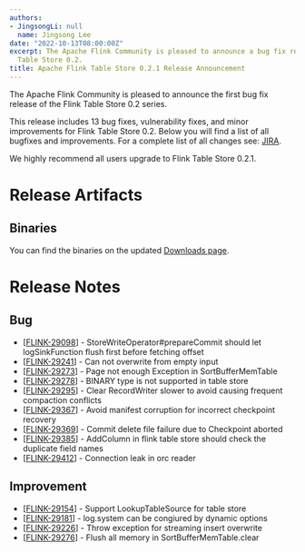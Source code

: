 ```yaml
---
authors:
- JingsongLi: null
  name: Jingsong Lee
date: "2022-10-13T08:00:00Z"
excerpt: The Apache Flink Community is pleased to announce a bug fix release for Flink
  Table Store 0.2.
title: Apache Flink Table Store 0.2.1 Release Announcement
---
```


The Apache Flink Community is pleased to announce the first bug fix release of the Flink Table Store 0.2 series.

This release includes 13 bug fixes, vulnerability fixes, and minor improvements for Flink Table Store 0.2.
Below you will find a list of all bugfixes and improvements. For a complete list of all changes see:
[JIRA](https://issues.apache.org/jira/secure/ReleaseNote.jspa?projectId=12315522&version=12352257).

We highly recommend all users upgrade to Flink Table Store 0.2.1.

# Release Artifacts

## Binaries

You can find the binaries on the updated [Downloads page](/downloads.html).

# Release Notes

<h2>        Bug
</h2>
<ul>
<li>[<a href='https://issues.apache.org/jira/browse/FLINK-29098'>FLINK-29098</a>] -         StoreWriteOperator#prepareCommit should let logSinkFunction flush first before fetching offset
</li>
<li>[<a href='https://issues.apache.org/jira/browse/FLINK-29241'>FLINK-29241</a>] -         Can not overwrite from empty input
</li>
<li>[<a href='https://issues.apache.org/jira/browse/FLINK-29273'>FLINK-29273</a>] -         Page not enough Exception in SortBufferMemTable
</li>
<li>[<a href='https://issues.apache.org/jira/browse/FLINK-29278'>FLINK-29278</a>] -         BINARY type is not supported in table store
</li>
<li>[<a href='https://issues.apache.org/jira/browse/FLINK-29295'>FLINK-29295</a>] -         Clear RecordWriter slower to avoid causing frequent compaction conflicts
</li>
<li>[<a href='https://issues.apache.org/jira/browse/FLINK-29367'>FLINK-29367</a>] -         Avoid manifest corruption for incorrect checkpoint recovery
</li>
<li>[<a href='https://issues.apache.org/jira/browse/FLINK-29369'>FLINK-29369</a>] -         Commit delete file failure due to Checkpoint aborted
</li>
<li>[<a href='https://issues.apache.org/jira/browse/FLINK-29385'>FLINK-29385</a>] -         AddColumn in flink table store should check the duplicate field names
</li>
<li>[<a href='https://issues.apache.org/jira/browse/FLINK-29412'>FLINK-29412</a>] -         Connection leak in orc reader
</li>
</ul>

<h2>        Improvement
</h2>
<ul>
<li>[<a href='https://issues.apache.org/jira/browse/FLINK-29154'>FLINK-29154</a>] -         Support LookupTableSource for table store
</li>
<li>[<a href='https://issues.apache.org/jira/browse/FLINK-29181'>FLINK-29181</a>] -         log.system can be congiured by dynamic options
</li>
<li>[<a href='https://issues.apache.org/jira/browse/FLINK-29226'>FLINK-29226</a>] -         Throw exception for streaming insert overwrite
</li>
<li>[<a href='https://issues.apache.org/jira/browse/FLINK-29276'>FLINK-29276</a>] -         Flush all memory in SortBufferMemTable.clear
</li>
</ul>
                                                                                                                                                                